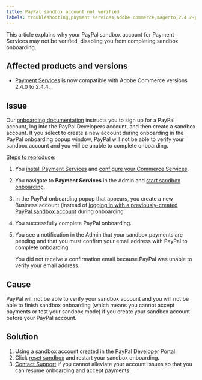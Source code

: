 ```yaml
---
title: PayPal sandbox account not verified
labels: troubleshooting,payment services,adobe commerce,magento,2.4.2-p1,paypal
---
```


This article explains why your PayPal sandbox account for Payment Services may not be verified, disabling you from completing sandbox onboarding.

## Affected products and versions

* [Payment Services](https://marketplace.magento.com/magento-payment-services.html) is now compatible with Adobe Commerce versions 2.4.0 to 2.4.4.

## Issue

Our [onboarding documentation](https://experienceleague.adobe.com/docs/commerce-merchant-services/payment-services/get-started/onboard.html) instructs you to sign up for a PayPal account, log into the PayPal Developers account, and then create a sandbox account. If you select to create a new account during onboarding in the PayPal onboarding popup window, PayPal will not be able to verify your sandbox account and you will be unable to complete onboarding.

<ins>Steps to reproduce</ins>:

1. You [install Payment Services](https://experienceleague.adobe.com/docs/commerce-merchant-services/payment-services/get-started/install.html) and [configure your Commerce Services](https://experienceleague.adobe.com/docs/commerce-merchant-services/payment-services/get-started/connect.html#configure-commerce-services).
1. You navigate to **Payment Services** in the Admin and [start sandbox onboarding](https://experienceleague.adobe.com/docs/commerce-merchant-services/payment-services/get-started/onboard.html).
1. In the PayPal onboarding popup that appears, you create a new Business account (instead of [logging in with a previously-created PayPal sandbox account](https://experienceleague.adobe.com/docs/commerce-merchant-services/payment-services/get-started/sandbox.html#test-in-sandbox-environment) during onboarding.
1. You successfully complete PayPal onboarding.
1. You see a notification in the Admin that your sandbox payments are pending and that you must confirm your email address with PayPal to complete onboarding.

   You did not receive a confirmation email because PayPal was unable to verify your email address.

## Cause

PayPal will not be able to verify your sandbox account and you will not be able to finish sandbox onboarding (which means you cannot accept payments or test your sandbox mode) if you create your sandbox account before your PayPal account.

## Solution

1. Using a sandbox account created in the [PayPal Developer](https://developer.paypal.com/docs/api-basics/sandbox/accounts/#create-a-business-sandbox-account) Portal.
1. Click [reset sandbox](https://experienceleague.adobe.com/docs/commerce-merchant-services/payment-services/get-started/sandbox.html#test-in-sandbox-environment) and restart your sandbox onboarding.
1. [Contact Support](mailto:payment-services-support@adobe.com) if you cannot alleviate your account issues so that you can resume onboarding and accept payments.

